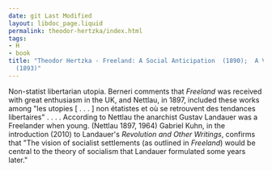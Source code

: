 ```yaml
---
date: git Last Modified
layout: libdoc_page.liquid
permalink: theodor-hertzka/index.html
tags:
- H
- book
title: "Theodor Hertzka - Freeland: A Social Anticipation  (1890);  A Visit to Freeland
  (1893)"
---
```


Non-statist libertarian utopia. Berneri comments  that _Freeland_ was received with great enthusiasm in the UK, and Nettlau,  in 1897, included these works among "les utopies [ . . . ] non étatistes et où  se retrouvent des tendances libertaires" . . . . According to Nettlau the  anarchist Gustav Landauer was a Freelander when young. (Nettlau 1897, 1964) Gabriel Kuhn, in the introduction (2010) to Landauer's <em>Revolution and Other Writings</em>, confirms that "The vision of socialist settlements (as outlined in <em>Freeland</em>) would be central to the theory of socialism that Landauer formulated some years later."